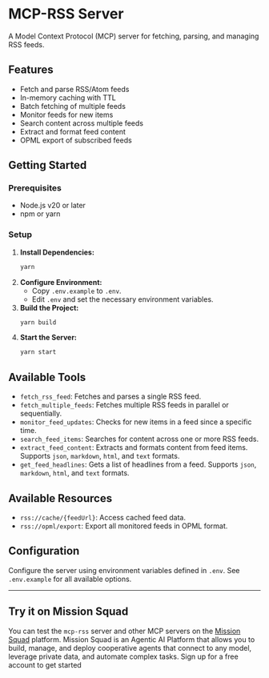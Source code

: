 # MCP-RSS Server

A Model Context Protocol (MCP) server for fetching, parsing, and managing RSS feeds.

## Features

*   Fetch and parse RSS/Atom feeds
*   In-memory caching with TTL
*   Batch fetching of multiple feeds
*   Monitor feeds for new items
*   Search content across multiple feeds
*   Extract and format feed content
*   OPML export of subscribed feeds

## Getting Started

### Prerequisites

*   Node.js v20 or later
*   npm or yarn

### Setup

1.  **Install Dependencies:**
    ```bash
    yarn
    ```
2.  **Configure Environment:**
    *   Copy `.env.example` to `.env`.
    *   Edit `.env` and set the necessary environment variables.
3.  **Build the Project:**
    ```bash
    yarn build
    ```
4.  **Start the Server:**
    ```bash
    yarn start
    ```

## Available Tools

*   `fetch_rss_feed`: Fetches and parses a single RSS feed.
*   `fetch_multiple_feeds`: Fetches multiple RSS feeds in parallel or sequentially.
*   `monitor_feed_updates`: Checks for new items in a feed since a specific time.
*   `search_feed_items`: Searches for content across one or more RSS feeds.
*   `extract_feed_content`: Extracts and formats content from feed items. Supports `json`, `markdown`, `html`, and `text` formats.
*   `get_feed_headlines`: Gets a list of headlines from a feed. Supports `json`, `markdown`, `html`, and `text` formats.

## Available Resources

*   `rss://cache/{feedUrl}`: Access cached feed data.
*   `rss://opml/export`: Export all monitored feeds in OPML format.

## Configuration

Configure the server using environment variables defined in `.env`. See `.env.example` for all available options.

---

## Try it on Mission Squad

You can test the `mcp-rss` server and other MCP servers on the [Mission Squad](https://missionsquad.ai) platform. Mission Squad is an Agentic AI Platform that allows you to build, manage, and deploy cooperative agents that connect to any model, leverage private data, and automate complex tasks. Sign up for a free account to get started
